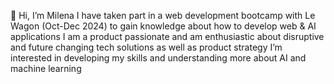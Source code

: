 👋 Hi, I’m Milena
I have taken part in a web development bootcamp with Le Wagon (Oct-Dec 2024) to gain knowledge about how to develop web & AI applications
I am a product passionate and am enthusiastic about disruptive and future changing tech solutions as well as product strategy
I’m interested in developing my skills and understanding more about AI and machine learning

<!---
The-Milena/The-Milena is a ✨ special ✨ repository because its `README.md` (this file) appears on your GitHub profile.
You can click the Preview link to take a look at your changes.
--->
